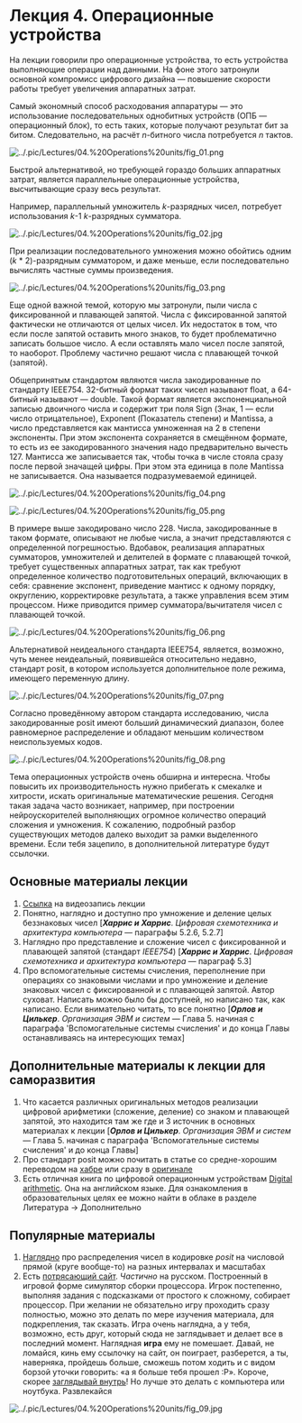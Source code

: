 # Лекция 4. Операционные устройства

На лекции говорили про операционные устройства, то есть устройства выполняющие операции над данными. На фоне этого затронули основной компромисс цифрового дизайна — повышение скорости работы требует увеличения аппаратных затрат.

Самый экономный способ расходования аппаратуры — это использование последовательных однобитных устройств (ОПБ — операционный блок), то есть таких, которые получают результат бит за битом. Следовательно, на расчёт *n*-битного числа потребуется *n* тактов.

![../.pic/Lectures/04.%20Operations%20units/fig_01.png](../.pic/Lectures/04.%20Operations%20units/fig_01.png)

Быстрой альтернативой, но требующей гораздо больших аппаратных затрат, является параллельные операционные устройства, высчитывающие сразу весь результат.

Например, параллельный умножитель *k*-разрядных чисел, потребует использования *k*-1 *k*-разрядных сумматора.

![../.pic/Lectures/04.%20Operations%20units/fig_02.jpg](../.pic/Lectures/04.%20Operations%20units/fig_02.jpg)

При реализации последовательного умножения можно обойтись одним (*k* * 2)-разрядным сумматором, и даже меньше, если последовательно вычислять частные суммы произведения.

![../.pic/Lectures/04.%20Operations%20units/fig_03.png](../.pic/Lectures/04.%20Operations%20units/fig_03.png)

Еще одной важной темой, которую мы затронули, пыли числа с фиксированной и плавающей запятой. Числа с фиксированной запятой фактически не отличаются от целых чисел. Их недостаток в том, что если после запятой оставить много знаков, то будет проблематично записать большое число. А если оставлять мало чисел после запятой, то наоборот. Проблему частично решают числа с плавающей точкой (запятой).

Общепринятым стандартом являются числа закодированные по стандарту IEEE754. 32-битный формат таких чисел называют float, а 64-битный называют — double. Такой формат является экспоненциальной записью двоичного числа и содержит три поля Sign (Знак, 1 — если число отрицательное), Exponent (Показатель степени) и Mantissa, а число представляется как мантисса умноженная на 2 в степени экспоненты. При этом экспонента сохраняется в смещённом формате, то есть из ее закодированного значения надо предварительно вычесть 127. Мантисса же записывается так, чтобы точка в числе стояла сразу после первой значащей цифры. При этом эта единица в поле Mantissa не записывается. Она называется подразумеваемой единицей.

![../.pic/Lectures/04.%20Operations%20units/fig_04.png](../.pic/Lectures/04.%20Operations%20units/fig_04.png)

![../.pic/Lectures/04.%20Operations%20units/fig_05.png](../.pic/Lectures/04.%20Operations%20units/fig_05.png)

В примере выше закодировано число 228. Числа, закодированные в таком формате, описывают не любые числа, а значит представляются с определенной погрешностью. Вдобавок, реализация аппаратных сумматоров, умножителей и делителей в формате с плавающей точкой, требует существенных аппаратных затрат, так как требуют определенное количество подготовительных операций, включающих в себя: сравнение экспонент, приведение мантисс к одному порядку, округлению, корректировке результата, а также управления всем этим процессом. Ниже приводится пример сумматора/вычитателя чисел с плавающей точкой.

![../.pic/Lectures/04.%20Operations%20units/fig_06.png](../.pic/Lectures/04.%20Operations%20units/fig_06.png)

Альтернативой неидеального стандарта IEEE754, является, возможно, чуть менее неидеальный, появившейся относительно недавно, стандарт posit, в котором используется дополнительное поле режима, имеющего переменную длину.

![../.pic/Lectures/04.%20Operations%20units/fig_07.png](../.pic/Lectures/04.%20Operations%20units/fig_07.png)

Согласно проведённому автором стандарта исследованию, числа закодированные posit имеют больший динамический диапазон, более равномерное распределение и обладают меньшим количеством неиспользуемых кодов.

![../.pic/Lectures/04.%20Operations%20units/fig_08.png](../.pic/Lectures/04.%20Operations%20units/fig_08.png)

Тема операционных устройств очень обширна и интересна. Чтобы повысить их производительность нужно прибегать к смекалке и хитрости, искать оригинальные математические решения. Сегодня такая задача часто возникает, например, при построении нейроускорителей выполняющих огромное количество операций сложения и умножения. К сожалению, подробный разбор существующих методов далеко выходит за рамки выделенного времени. Если тебя зацепило, в дополнительной литературе будут ссылочки.

## Основные материалы лекции

1. [Ссылка](https://www.youtube.com/watch?v=7YQWjSkhquI) на видеозапись лекции
2. Понятно, наглядно и доступно про умножение и деление целых беззнаковых чисел [***Харрис и Харрис***. *Цифровая схемотехника и архитектура компьютера* — параграфы 5.2.6, 5.2.7]
3. Наглядно про представление и сложение чисел с фиксированной и плавающей запятой (стандарт *IEEE754*) [***Харрис и Харрис***. *Цифровая схемотехника и архитектура компьютера* — параграф 5.3]
4. Про вспомогательные системы счисления, переполнение при операциях со знаковыми числами и про умножение и деление знаковых чисел с фиксированной и с плавающей запятой. Автор суховат. Написать можно было бы доступней, но написано так, как написано. Если внимательно читать, то все понятно [***Орлов и Цилькер***. *Организация ЭВМ и систем* — Глава 5. начиная с параграфа 'Вспомогательные системы счисления' и до конца Главы останавливаясь на интересующих темах]

## Дополнительные материалы к лекции для саморазвития

1. Что касается различных оригинальных методов реализации цифровой арифметики (сложение, деление) со знаком и плавающей запятой, это находится там же где и 3 источник в основных материалах к лекции [***Орлов и Цилькер***. *Организация ЭВМ и систем* — Глава 5. начиная с параграфа 'Вспомогательные системы счисления' и до конца Главы]
2. Про стандарт posit можно почитать в статье со средне-хорошим переводом на [хабре](https://habr.com/ru/post/465723/) или сразу в [оригинале](http://www.johngustafson.net/pdfs/BeatingFloatingPoint.pdf)
3. Есть отличная книга по цифровой операционным устройствам [Digital arithmetic](https://www.sciencedirect.com/book/9781558607989/digital-arithmetic). Она на английском языке. Для ознакомления в образовательных целях ее можно найти в облаке в разделе Литература → Дополнительно

## Популярные материалы

1. [Наглядно](https://cse512-19s.github.io/FP-Well-Rounded/) про распределения чисел в кодировке *posit* на числовой прямой (круге вообще-то) на разных интервалах и масштабах
2. Есть [потрясающий сайт](http://nandgame.com/). *Частично* на русском. Построенный в игровой форме симулятор сборки процессора. Игрок постепенно, выполняя задания с подсказками от простого к сложному, собирает процессор. При желании не обязательно игру проходить сразу полностью, можно это делать по мере изучения материала, для подкрепления, так сказать. Игра очень наглядна, а у тебя, возможно, есть друг, который сюда не заглядывает и делает все в последний момент. Наглядная **игра** ему не помешает. Давай, не ломайся, кинь ему ссылочку на сайт, он поиграет, разберется, а ты, наверняка, пройдешь больше, сможешь потом ходить и с видом борзой уточки говорить: «а я больше тебя прошел :Р». Короче, скорее [заглядывай внутрь](http://nandgame.com/)! Но лучше это делать с компьютера или ноутбука. Развлекайся

![../.pic/Lectures/04.%20Operations%20units/fig_09.jpg](../.pic/Lectures/04.%20Operations%20units/fig_09.jpg)

